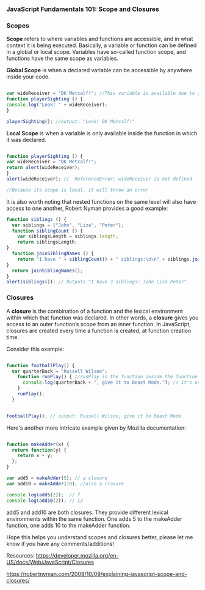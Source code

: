 ### JavaScript Fundamentals 101: Scope and Closures

### Scopes

**Scope** refers to where variables and functions are accessible, and in what context it is being executed. Basically, a variable or function can be defined in a global or local scope. Variables have so-called function scope, and functions have the same scope as variables.

**Global Scope** is when a declared variable can be accessible by anywhere inside your code.

```javascript

var wideReceiver = "DK Metcalf!"; //This variable is available due to global scope
function playerSighting () {
console.log("Look! " + wideReceiver);
}

playerSighting(); //output: "Look! DK Metcalf!"

```

**Local Scope** is when a variable is only available inside the function in which it was declared.

```javascript

function playerSighting () {
var wideReceiver = "DK Metcalf!";
return alert(wideReceiver);
}
alert(wideReceiver); //  ReferenceError: wideReceiver is not defined

//Because its scope is local, it will throw an error
```

It is also worth noting that nested functions on the same level will also have access to one another, Robert Nyman provides a good example:

```javascript
function siblings () {
  var siblings = ["John", "Liza", "Peter"];
  function siblingCount () {
    var siblingsLength = siblings.length;
    return siblingsLength;
}
  function joinSiblingNames () {
    return "I have " + siblingCount() + " siblings:\n\n" + siblings.join("\n");
}
  return joinSiblingNames();
}
alert(siblings()); // Outputs "I have 3 siblings: John Liza Peter"
```

### Closures

 A **closure** is the combination of a function and the lexical environment within which that function was declared. In other words, a **closure** gives you access to an outer function’s scope from an inner function. In JavaScript, closures are created every time a function is created, at function creation time.


Consider this example:

```javascript

function footballPlay() {
  var quarterBack = "Russell Wilson";
    function runPlay() { //runPlay is the function inside the function aka inner function aka closure
      console.log(quarterBack + ", give it to Beast Mode."); // it's using the variable from outside the inner function
    }
    runPlay();
  }


footballPlay(); // output: Russell Wilson, give it to Beast Mode.

```

Here's another more intricate example given by Mozilla documentation:

```javascript

function makeAdder(x) {
  return function(y) {
    return x + y;
  };
}

var add5 = makeAdder(5); // a closure
var add10 = makeAdder(10); //also a closure

console.log(add5(2));  // 7
console.log(add10(2)); // 12
```

add5 and add10 are both closures. They provide different lexical environments within the same function. One adds 5 to the makeAdder function, one adds 10 to the makeAdder function.

Hope this helps you understand scopes and closures better, please let me know if you have any comments/additions!



 Resources: https://developer.mozilla.org/en-US/docs/Web/JavaScript/Closures

 https://robertnyman.com/2008/10/09/explaining-javascript-scope-and-closures/
